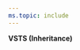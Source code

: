 ```yaml
---
ms.topic: include
---
```


**VSTS (Inheritance)**

<!---
> [!IMPORTANT]  
>This topic applies to process customization for the Inheritance process model, which supports customization of project(s) through a shared process model.
>
>For the Hosted XML process model, you customize your projects by importing a custom process template; and for the On-premises XML process model, you customize a project by importing modified XML definition files. For an overview of process models, see [Customize your work tracking experience](/vsts/work/customize/customize-work#process-models). 
>-->   